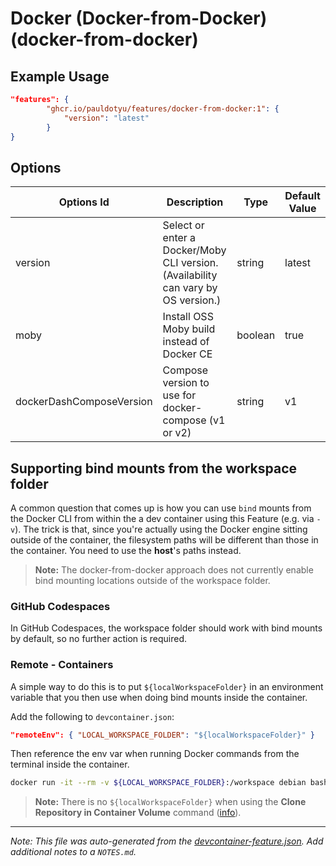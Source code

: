 
# Docker (Docker-from-Docker) (docker-from-docker)



## Example Usage

```json
"features": {
        "ghcr.io/pauldotyu/features/docker-from-docker:1": {
            "version": "latest"
        }
}
```

## Options

| Options Id | Description | Type | Default Value |
|-----|-----|-----|-----|
| version | Select or enter a Docker/Moby CLI version. (Availability can vary by OS version.) | string | latest |
| moby | Install OSS Moby build instead of Docker CE | boolean | true |
| dockerDashComposeVersion | Compose version to use for docker-compose (v1 or v2) | string | v1 |

## Supporting bind mounts from the workspace folder

A common question that comes up is how you can use `bind` mounts from the Docker CLI from within the a dev container using this Feature (e.g. via `-v`). The trick is that, since you're actually using the Docker engine sitting outside of the container, the filesystem paths will be different than those in the container. You need to use the **host**'s paths instead.

> **Note:** The docker-from-docker approach does not currently enable bind mounting locations outside of the workspace folder.

### GitHub Codespaces

In GitHub Codespaces, the workspace folder should work with bind mounts by default, so no further action is required.

### Remote - Containers

A simple way to do this is to put `${localWorkspaceFolder}` in an environment variable that you then use when doing bind mounts inside the container.

Add the following to `devcontainer.json`:

```json
"remoteEnv": { "LOCAL_WORKSPACE_FOLDER": "${localWorkspaceFolder}" }
```

Then reference the env var when running Docker commands from the terminal inside the container.

```bash
docker run -it --rm -v ${LOCAL_WORKSPACE_FOLDER}:/workspace debian bash
```

> **Note:** There is no `${localWorkspaceFolder}` when using the **Clone Repository in Container Volume** command ([info](https://github.com/microsoft/vscode-remote-release/issues/6160#issuecomment-1014701007)).

---

_Note: This file was auto-generated from the [devcontainer-feature.json](https://github.com/pauldotyu/features/blob/main/src/docker-from-docker/devcontainer-feature.json).  Add additional notes to a `NOTES.md`._
